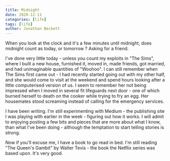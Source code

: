 ```yaml
---
title: Midnight
date: 2020-12-11
categories: [life]
tags: [life]
author: Jonathan Beckett
---
```


When you look at the clock and it's a few minutes until midnight, does midnight count as today, or tomorrow ? Asking for a friend.

I've done very little today - unless you count my exploits in "The Sims", where I built a new house, furnished it, moved in, made friends, got married, and had unimaginable quantities of "Woohoo". I can still remember when The Sims first came out - I had recently started going out with my other half, and she would come to visit at the weekend and spend hours looking after a little computerised version of us. I seem to remember her not being impressed when I moved in several fit lifeguards next door - one of which burned herself to death on the cooker while trying to fry an egg. Her housemates stood screaming instead of calling for the emergency services.

I have been writing. I'm still experimenting with Medium - the publishing site I was playing with earlier in the week - figuring out how it works. I will admit to enjoying posting a few bits and pieces that are more about what I know, than what I've been doing - although the temptation to start telling stories is strong.

Now if you'll excuse me, I have a book to go read in bed. I'm still reading "The Queen's Gambit" by Walter Tevis - the book the Netflix series was based upon. It's very good.